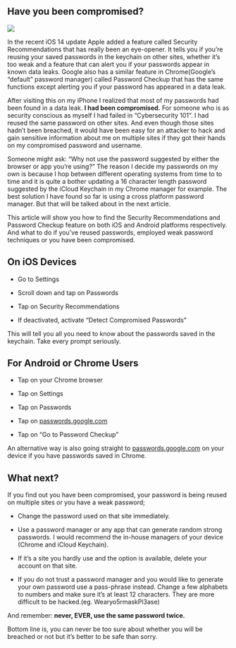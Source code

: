 
## Have you been compromised?

![](https://cdn-images-1.medium.com/max/2000/1*JmPGvRv5BywPay2jKc93gw@2x.jpeg)

In the recent iOS 14 update Apple added a feature called Security Recommendations that has really been an eye-opener. It tells you if you’re reusing your saved passwords in the keychain on other sites, whether it’s too weak and a feature that can alert you if your passwords appear in known data leaks. Google also has a similar feature in Chrome(Google’s “default” password manager) called Password Checkup that has the same functions except alerting you if your password has appeared in a data leak.

After visiting this on my iPhone I realized that most of my passwords had been found in a data leak. **I had been compromised.** For someone who is as security conscious as myself I had failed in “Cybersecurity 101”. I had reused the same password on other sites. And even though those sites hadn’t been breached, it would have been easy for an attacker to hack and gain sensitive information about me on multiple sites if they got their hands on my compromised password and username.

Someone might ask: “Why not use the password suggested by either the browser or app you’re using?” The reason I decide my passwords on my own is because I hop between different operating systems from time to to time and it is quite a bother updating a 16 character length password suggested by the iCloud Keychain in my Chrome manager for example. The best solution I have found so far is using a cross platform password manager. But that will be talked about in the next article.

This article will show you how to find the Security Recommendations and Password Checkup feature on both iOS and Android platforms respectively. And what to do if you’ve reused passwords, employed weak password techniques or you have been compromised.

## On iOS Devices

* Go to Settings

* Scroll down and tap on Passwords

* Tap on Security Recommendations

* If deactivated, activate “Detect Compromised Passwords”

This will tell you all you need to know about the passwords saved in the keychain. Take every prompt seriously.

## For Android or Chrome Users

* Tap on your Chrome browser

* Tap on Settings

* Tap on Passwords

* Tap on [passwords.google.com](http://passwords.google.com)

* Tap on “Go to Password Checkup”

An alternative way is also going straight to [passwords.google.com](http://passwords.google.com) on your device if you have passwords saved in Chrome.

## What next?

If you find out you have been compromised, your password is being reused on multiple sites or you have a weak password;

* Change the password used on that site immediately.

* Use a password manager or any app that can generate random strong passwords. I would recommend the in-house managers of your device (Chrome and iCloud Keychain).

* If it’s a site you hardly use and the option is available, delete your account on that site.

* If you do not trust a password manager and you would like to generate your own password use a pass-phrase instead. Change a few alphabets to numbers and make sure it’s at least 12 characters. They are more difficult to be hacked.(eg. Wearyo5rmaskPl3ase)

And remember: **never, EVER, use the same password twice.**

Bottom line is, you can never be too sure about whether you will be breached or not but it’s better to be safe than sorry.
